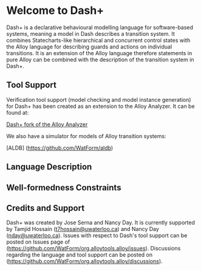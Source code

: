 # Welcome to Dash+

Dash+ is a declarative behavioural modelling language for software-based systems, meaning a model in Dash describes a transition system.  It combines Statecharts-like hierarchical and concurrent control states with the Alloy language for describing guards and actions on individual transitions.  It is an extension of the Alloy language therefore statements in pure Alloy can be combined with the description of the transition system in Dash+.

## Tool Support

Verification tool support (model checking and model instance generation) for Dash+ has been created as an extension to the Alloy Analyzer.  It can be found at:

[Dash+ fork of the Alloy Analyzer](https://github.com/WatForm/org.alloytools.alloy)

We also have a simulator for models of Alloy transition systems:

[ALDB] (https://github.com/WatForm/aldb)

## Language Description

## Well-formedness Constraints

## Credits and Support

Dash+ was created by Jose Serna and Nancy Day.  It is currently supported by Tamjid Hossain (t7hossain@uwaterloo.ca) and Nancy Day (nday@uwaterloo.ca). Issues with respect to Dash's tool support can be posted on Issues page of (https://github.com/WatForm/org.alloytools.alloy/issues).  Discussions regarding the language and tool support can be posted on (https://github.com/WatForm/org.alloytools.alloy/discussions).

